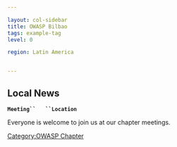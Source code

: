 ```yaml
---

layout: col-sidebar
title: OWASP Bilbao
tags: example-tag
level: 0

region: Latin America


---
```

## Local News

**`Meeting``   ``Location`**

Everyone is welcome to join us at our chapter meetings.

[Category:OWASP Chapter](Category:OWASP_Chapter "wikilink")
